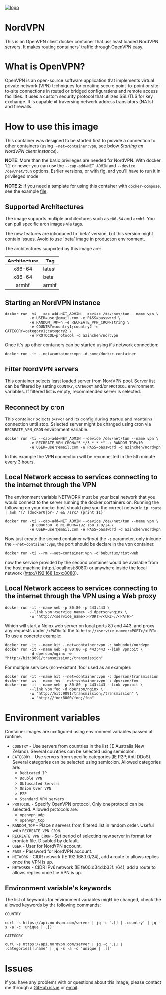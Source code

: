 [![logo](https://github.com/azinchen/nordvpn/raw/master/NordVpn_logo.png)](https://www.nordvpn.com/)

# NordVPN

This is an OpenVPN client docker container that use least loaded NordVPN servers. It makes routing containers' traffic through OpenVPN easy.

# What is OpenVPN?

OpenVPN is an open-source software application that implements virtual private network (VPN) techniques for creating secure point-to-point or site-to-site connections in routed or bridged configurations and remote access facilities. It uses a custom security protocol that utilizes SSL/TLS for key exchange. It is capable of traversing network address translators (NATs) and firewalls.

# How to use this image

This container was designed to be started first to provide a connection to other containers (using `--net=container:vpn`, see below *Starting an NordVPN client instance*).

**NOTE**: More than the basic privileges are needed for NordVPN. With docker 1.2 or newer you can use the `--cap-add=NET_ADMIN` and `--device /dev/net/tun` options. Earlier versions, or with fig, and you'll have to run it in privileged mode.

**NOTE 2**: If you need a template for using this container with `docker-compose`, see the example [file](https://github.com/dperson/openvpn-client/raw/master/docker-compose.yml).

## Supported Architectures

The image supports multiple architectures such as `x86-64` and `armhf`. You can pull specific arch images via tags.

The new features are introduced to 'beta' version, but this version might contain issues. Avoid to use 'beta' image in production environment.

The architectures supported by this image are:

| Architecture | Tag |
| :----: | --- |
| x86-64 | latest |
| x86-64 | beta |
| armhf | armhf |

## Starting an NordVPN instance

```
docker run -ti --cap-add=NET_ADMIN --device /dev/net/tun --name vpn \
           -e USER=user@email.com -e PASS=password \
           -e RANDOM_TOP=n -e RECREATE_VPN_CRON=string \
           -e COUNTRY=country1;country2 -e CATEGORY=category1;category2 \
           -e PROTOCOL=protocol -d azinchen/nordvpn
```

Once it's up other containers can be started using it's network connection:

```
docker run -it --net=container:vpn -d some/docker-container
```

## Filter NordVPN servers

This container selects least loaded server from NordVPN pool. Server list can be filtered by setting `COUNTRY`, `CATEGORY` and/or `PROTOCOL` environment variables. If filtered list is empty, recommended server is selected.

## Reconnect by cron

This container selects server and its config during startup and mantains connection until stop. Selected server might be changed using cron via `RECREATE_VPN_CRON` environment variable.

```
docker run -ti --cap-add=NET_ADMIN --device /dev/net/tun --name vpn \
           -e RECREATE_VPN_CRON="5 */3 * * *" -e RANDOM_TOP=10
           -e USER=user@email.com -e PASS=password -d azinchen/nordvpn
```

In this example the VPN connection will be reconnected in the 5th minute every 3 hours.

## Local Network access to services connecting to the internet through the VPN

The environment variable NETWORK must be your local network that you would connect to the server running the docker containers on. Running the following on your docker host should give you the correct network: `ip route | awk '!/ (docker0|br-)/ && /src/ {print $1}'`

```
docker run -ti --cap-add=NET_ADMIN --device /dev/net/tun --name vpn \
           -p 8080:80 -e NETWORK=192.168.1.0/24 \ 
           -e USER=user@email.com -e PASS=password -d azinchen/nordvpn
```

Now just create the second container _without_ the `-p` parameter, only inlcude the `--net=container:vpn`, the port should be declare in the vpn container.

```
docker run -ti --rm --net=container:vpn -d bubuntux/riot-web
```

now the service provided by the second container would be available from the host machine (http://localhost:8080) or anywhere inside the local network (http://192.168.1.xxx:8080).

## Local Network access to services connecting to the internet through the VPN using a Web proxy

```
docker run -it --name web -p 80:80 -p 443:443 \
           --link vpn:<service_name> -d dperson/nginx \
           -w "http://<service_name>:<PORT>/<URI>;/<PATH>"
```

Which will start a Nginx web server on local ports 80 and 443, and proxy any requests under `/<PATH>` to the to `http://<service_name>:<PORT>/<URI>`. To use a concrete example:

```
docker run -it --name bit --net=container:vpn -d bubundut/nordvpn
docker run -it --name web -p 80:80 -p 443:443 --link vpn:bit \
           -d dperson/nginx -w "http://bit:9091/transmission;/transmission"
```

For multiple services (non-existant 'foo' used as an example):

```
docker run -it --name bit --net=container:vpn -d dperson/transmission
docker run -it --name foo --net=container:vpn -d dperson/foo
docker run -it --name web -p 80:80 -p 443:443 --link vpn:bit \
           --link vpn:foo -d dperson/nginx \
           -w "http://bit:9091/transmission;/transmission" \
           -w "http://foo:8000/foo;/foo"
```

# Environment variables

Container images are configured using environment variables passed at runtime.

 * `COUNTRY`           - Use servers from countries in the list (IE Australia;New Zeland). Several countries can be selected using semicolon.
 * `CATEGORY`          - Use servers from specific categories (IE P2P;Anti DDoS). Several categories can be selected using semicolon. Allowed categories are:
   * `Dedicated IP`
   * `Double VPN`
   * `Obfuscated Servers`
   * `Onion Over VPN`
   * `P2P`
   * `Standard VPN servers`
 * `PROTOCOL`          - Specify OpenVPN protocol. Only one protocol can be selected. Allowed protocols are:
   * `openvpn_udp`
   * `openvpn_tcp`
 * `RANDOM_TOP`        - Place n servers from filtered list in random order. Useful with `RECREATE_VPN_CRON`.
 * `RECREATE_VPN_CRON` - Set period of selecting new server in format for crontab file. Disabled by default.
 * `USER`              - User for NordVPN account.
 * `PASS`              - Password for NordVPN account.
 * `NETWORK`           - CIDR network (IE 192.168.1.0/24), add a route to allows replies once the VPN is up.
 * `NETWORK6`          - CIDR IPv6 network (IE fe00:d34d:b33f::/64), add a route to allows replies once the VPN is up.

## Environment variable's keywords

The list of keywords for environment variables might be changed, check the allowed keywords by the following commands:

`COUNTRY`
```
curl -s https://api.nordvpn.com/server | jq -c '.[] | .country' | jq -s -a -c 'unique | .[]'
```

`CATEGORY`
```
curl -s https://api.nordvpn.com/server | jq -c '.[] | .categories[].name' | jq -s -a -c 'unique | .[]'
```

# Issues

If you have any problems with or questions about this image, please contact me through a [GitHub issue](https://github.com/azinchen/nordvpn/issues) or [email](mailto:alexander@zinchenko.com).
